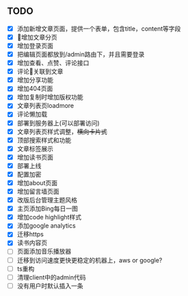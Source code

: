 ## TODO

- [x] ​添加新增文章页面，提供一个表单，包含title，content等字段
- [x] 增加文章分页
- [x] 增加登录页面
- [x] 把编辑页面都放到/admin路由下，并且需要登录
- [x] 增加查看、点赞、评论接口
- [x] 评论关联到文章
- [x] 增加分享功能
- [x] 增加404页面
- [x] 增加复制时增加版权功能
- [x] 文章列表页loadmore
- [x] 评论懒加载
- [x] 部署到服务器上(可以部署访问)
- [x] 文章列表页样式调整，~~横向卡片式~~
- [x] 顶部搜索样式和功能
- [x] 文章标签展示
- [x] 增加读书页面
- [x] 部署上线
- [x] 配置加密
- [x] 增加about页面
- [x] 增加留言墙页面
- [x] 改版后台管理主题风格
- [x] 主页添加Bing每日一图
- [x] 增加code highlight样式
- [x] 添加google analytics
- [x] 迁移https
- [x] 读书内容页
- [ ] 页面添加音乐播放器
- [ ] 迁移到访问速度更快更稳定的机器上，aws or google?
- [ ] ts重构
- [ ] 清理client中的admin代码
- [ ] 没有用户时默认插入一条
